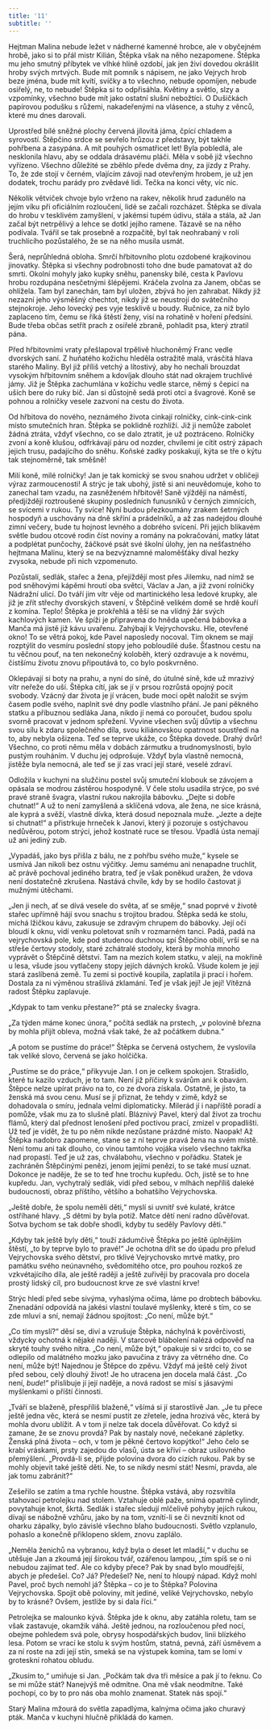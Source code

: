 ```yaml
---
title: '11'
subtitle: ''
---
```


Hejtman Malina nebude ležet v nádherné kamenné hrobce, ale v obyčejném hrobě, jako si to přál mistr Kilián, Štěpka však na něho nezapomene. Štěpka mu jeho smutný příbytek ve vlhké hlíně ozdobí, jak jen živí dovedou okrášlit hroby svých mrtvých. Bude mít pomník s nápisem, ne jako Vejrych hrob beze jména, bude mít kvítí, svíčky a to všechno, nebude opomíjen, nebude osiřelý, ne, to nebude! Štěpka si to odpřisáhla. Květiny a světlo, slzy a vzpomínky, všechno bude mít jako ostatní slušní nebožtíci. O Dušičkách papírovou podušku s růžemi, nakadeřenými na vlásence, a stuhy z věnců, které mu dnes darovali.

Uprostřed bílé sněžné plochy červená jílovitá jáma, čpící chladem a syrovostí. Štěpčino srdce se sevřelo hrůzou z představy, být takhle pohřbena a zasypána. A mít pouhých osmatřicet let! Byla pobledlá, ale nesklonila hlavu, aby se oddala drásavému pláči. Měla v sobě již všechno vyřízeno. Všechno důležité se zběhlo přede dvěma dny, za jízdy z Prahy. To, že zde stojí v černém, vlajícím závoji nad otevřeným hrobem, je už jen dodatek, trochu parády pro zvědavé lidi. Tečka na konci věty, víc nic.

Několik větviček chvoje bylo vrženo na rakev, několik hrud zadunělo na jejím víku při oficiálním rozloučení, lidé se začali rozcházet. Štěpka se dívala do hrobu v tesklivém zamyšlení, v jakémsi tupém údivu, stála a stála, až Jan začal být netrpělivý a lehce se dotkl jejího ramene. Tázavě se na něho podívala. Tvářil se tak prosebně a rozpačitě, byl tak neohrabaný v roli truchlícího pozůstalého, že se na něho musila usmát.

Šerá, neprůhledná obloha. Smrčí hřbitovního plotu ozdobené krajkovinou jinovatky. Štěpka si všechny podrobnosti toho dne bude pamatovat až do smrti. Okolní mohyly jako kupky sněhu, panensky bílé, cesta k Pavlovu hrobu rozdupána nesčetnými šlépějemi. Kráčela zvolna za Janem, občas se ohlížela. Tam byl zanechán, tam byl uložen, zbývá ho jen zahrabat. Nikdy již nezazní jeho výsměšný chechtot, nikdy již se neustrojí do svátečního stejnokroje. Jeho lovecký pes vyje tesklivě u boudy. Ručnice, za niž bylo zaplaceno tím, čemu se říká štěstí ženy, visí na rohatině v hoření předsíni. Bude třeba občas setřít prach z osiřelé zbraně, pohladit psa, který ztratil pána.

Před hřbitovními vraty přešlapoval trpělivě hluchoněmý Franc vedle dvorských saní. Z huňatého kožichu hleděla ostražitě malá, vrásčitá hlava starého Maliny. Byl již příliš vetchý a lítostivý, aby ho nechali brouzdat vysokým hřbitovním sněhem a kdovíjak dlouho stát nad okrajem truchlivé jámy. Již je Štěpka zachumlána v kožichu vedle starce, němý s čepicí na uších bere do ruky bič. Jan si důstojně sedá proti otci a švagrové. Koně se pohnou a rolničky vesele zazvoní na cestu do života.

Od hřbitova do nového, neznámého života cinkají rolničky, cink-cink-cink místo smutečních hran. Štěpka se poklidně rozhlíží. Již ji nemůže zabolet žádná ztráta, vždyť všechno, co se dalo ztratit, je už poztráceno. Rolničky zvoní a koně klušou, odfrkávají páru od nozder, chvílemi je cítit ostrý zápach jejich trusu, padajícího do sněhu. Koňské zadky poskakují, kýta se tře o kýtu tak stejnoměrně, tak směšně!

Milí koně, milé rolničky! Jan je tak komický se svou snahou udržet v obličeji výraz zarmoucenosti! A strýc je tak ubohý, jistě si ani neuvědomuje, koho to zanechal tam vzadu, na zasněženém hřbitově! Saně vjíždějí na náměstí, předjíždějí roztroušené skupiny posledních funusníků v černých zimnících, se svícemi v rukou. Ty svíce! Nyní budou přezkoumány zrakem šetrných hospodyň a uschovány na dně skříní a prádelníků, a až zas nadejdou dlouhé zimní večery, bude tu hojnost levného a dobrého svícení. Při jejich blikavém světle budou otcové rodin číst noviny a romány na pokračování, matky látat a podplétat punčochy, žáčkové psát své školní úlohy, jen na nešťastného hejtmana Malinu, který se na bezvýznamné maloměšťáky díval hezky zvysoka, nebude při nich vzpomenuto.

Pozůstalí, sedlák, stařec a žena, přejíždějí most přes Jilemku, nad nímž se pod sněhovými kápěmi hroutí oba světci, Václav a Jan, a již zvoní rolničky Nádražní ulicí. Do tváří jim vítr věje od martinického lesa ledové krupky, ale již je zřít střechy dvorských stavení, v Štěpčině velikém domě se hrdě kouří z komína. Teplo! Štěpka je prokřehlá a těší se na vlídný žár svých kachlových kamen. Ve špíži je připravena do hněda upečená bábovka a Manča má jistě již kávu uvařenu. Zahýbají k Vejrychovsku. Hle, otevřené okno! To se větrá pokoj, kde Pavel naposledy nocoval. Tím oknem se mají rozptýlit do vesmíru poslední stopy jeho pobloudilé duše. Šťastnou cestu na tu věčnou pouť, na ten nekonečný koloběh, který ozdravuje a k novému, čistšímu životu znovu připoutává to, co bylo poskvrněno.

Oklepávají si boty na prahu, a nyní do síně, do útulné síně, kde už mrazivý vítr neřeže do uší. Štěpka cítí, jak se jí v prsou rozrůstá opojný pocit svobody. Vzácný dar života je jí vrácen, bude moci opět naložit se svým časem podle svého, naplnit své dny podle vlastního přání. Je paní pěkného statku a příbuznou sedláka Jana, nikdo jí nemá co poroučet, budou spolu svorně pracovat v jednom spřežení. Vyvine všechen svůj důvtip a všechnu svou sílu k zdaru společného díla, svou kiliánovskou opatrnost soustředí na to, aby nebyla ošizena. Teď se teprve ukáže, co Štěpka dovede. Drahý dvůr! Všechno, co proti němu měla v dobách zármutku a trudnomyslnosti, bylo pustým rouháním. V duchu jej odprošuje. Vždyť byla vlastně nemocná, jistěže byla nemocná, ale teď se jí zas vrací její staré, veselé zdraví.

Odložila v kuchyni na služčinu postel svůj smuteční klobouk se závojem a opásala se modrou zástěrou hospodyně. V čele stolu usadila strýce, po své pravé straně švagra, vlastní rukou nakrojila bábovku. „Dejte si dobře chutnat!“ A už to není zamyšlená a sklíčená vdova, ale žena, ne sice krásná, ale kyprá a svěží, vlastně dívka, která dosud nepoznala muže. „Jezte a dejte si chutnat!“ a přistrkuje hrneček k Janovi, který ji pozoruje s ostýchavou nedůvěrou, potom strýci, jehož kostnaté ruce se třesou. Vpadlá ústa nemají už ani jediný zub.

„Vypadáš, jako bys přišla z bálu, ne z pohřbu svého muže,“ kysele se usmívá Jan nikoli bez ostnu výčitky. Jemu samému ani nenapadne truchlit, ač právě pochoval jediného bratra, teď je však poněkud uražen, že vdova není dostatečně zkrušena. Nastává chvíle, kdy by se hodilo častovat ji mužnými útěchami.

„Jen ji nech, ať se dívá vesele do světa, ať se směje,“ snad poprvé v životě stařec upřímně hájí svou snachu s trojitou bradou. Štěpka sedá ke stolu, míchá lžičkou kávu, zakusuje se zdravým chrupem do bábovky. Její oči bloudí k oknu, vidí venku poletovat sníh v rozmarném tanci. Padá, padá na vejrychovská pole, kde pod studenou duchnou spí Štěpčino obilí, vrší se na střeše čertovy stodoly, staré zchátralé stodoly, která by mohla mnoho vyprávět o Štěpčině dětství. Tam na mezích kolem statku, v aleji, na mokřině u lesa, všude jsou vytlačeny stopy jejích dávných kroků. Všude kolem je její stará zaslíbená země. Tu zemi si poctivě koupila, zaplatila ji prací i hořem. Dostala za ni výměnou strašlivá zklamání. Teď je však její! Je její! Vítězná radost Štěpku zaplavuje.

„Kdypak to tam venku přestane?“ ptá se znalecky švagra.

„Za týden máme konec února,“ počítá sedlák na prstech, „v polovině března by mohla přijít obleva, možná však také, že až počátkem dubna.“

„A potom se pustíme do práce!“ Štěpka se červená ostychem, že vyslovila tak veliké slovo, červená se jako holčička.

„Pustíme se do práce,“ přikyvuje Jan. I on je celkem spokojen. Strašidlo, které tu kazilo vzduch, je to tam. Není již příčiny k svárům ani k obavám. Štěpce nelze upírat právo na to, co ze dvora získala. Ostatně, je jisto, ta ženská má svou cenu. Musí se jí přiznat, že tehdy v zimě, když se dohadovala o smíru, jednala velmi diplomaticky. Milerád jí i napříště poradí a pomůže, však mu za to slušně platí. Bláznivý Pavel, který dal život za trochu flámů, který dal přednost lenošení před poctivou prací, zmizel v propadlišti. Už teď je vidět, že tu po něm nikde nezůstane prázdné místo. Naopak! Až Štěpka nadobro zapomene, stane se z ní teprve pravá žena na svém místě. Není tomu ani tak dlouho, co vinou tamtoho vojáka viselo všechno takřka nad propastí. Teď je už zas, chválabohu, všechno v pořádku. Statek je zachráněn Štěpčinými penězi, jenom jejími penězi, to se také musí uznat. Dokonce je naděje, že se to teď hne trochu kupředu. Och, jistě se to hne kupředu. Jan, vychytralý sedlák, vidí před sebou, v mlhách nepříliš daleké budoucnosti, obraz příštího, většího a bohatšího Vejrychovska.

„Ještě dobře, že spolu neměli děti,“ myslí si uvnitř své kulaté, krátce ostříhané hlavy. „S dětmi by byla potíž. Matce dětí není radno důvěřovat. Sotva bychom se tak dobře shodli, kdyby tu seděly Pavlovy děti.“

„Kdyby tak ještě byly děti,“ touží zádumčivě Štěpka po ještě úplnějším štěstí, „to by teprve bylo to pravé!“ Je ochotna dřít se do úpadu pro přelud Vejrychovska svého dětství, pro tklivé Vejrychovsko mrtvé matky, pro památku svého neúnavného, svědomitého otce, pro pouhou rozkoš ze vzkvétajícího díla, ale ještě raději a ještě zuřivěji by pracovala pro docela prostý lidský cíl, pro budoucnost krve ze své vlastní krve!

Strýc hledí před sebe sivýma, vyhaslýma očima, láme po drobtech bábovku. Znenadání odpovídá na jakési vlastní toulavé myšlenky, které s tím, co se zde mluví a sní, nemají žádnou spojitost: „Co není, může být.“

„Co tím myslí?“ děsí se, diví a vzrušuje Štěpka, náchylná k pověrčivosti, vždycky ochotná k nějaké naději. V starcově blábolení nalézá odpověď na skryté touhy svého nitra. „Co není, může být,“ opakuje si v srdci to, co se odlepilo od malátného mozku jako pavučina z trávy za větrného dne. Co není, může být! Najednou je Štěpce do zpěvu. Vždyť má ještě celý život před sebou, celý dlouhý život! Je ho utracena jen docela malá část. „Co není, _bude_!“ přislibuje jí její naděje, a nová radost se mísí s jásavými myšlenkami o příští činnosti.

„Tváří se blaženě, přespříliš blaženě,“ všímá si jí starostlivě Jan. „Je tu přece ještě jedna věc, která se nesmí pustit ze zřetele, jedna hrozivá věc, která by mohla dvoru ublížit. A v tom jí nelze tak docela důvěřovat. Co když si zamane, že se znovu provdá? Pak by nastaly nové, nečekané zápletky. Ženská plná života – och, v tom je pěkné čertovo kopýtko!“ Jeho čelo se krabí vráskami, prsty zajedou do vlasů, ústa se křiví – obraz usilovného přemýšlení. „Provdá-li se, přijde polovina dvora do cizích rukou. Pak by se mohly objevit také ještě děti. Ne, to se nikdy nesmí stát! Nesmí, pravda, ale jak tomu zabránit?“

Zešeřilo se zatím a tma rychle houstne. Štěpka vstává, aby rozsvítila stahovací petrolejku nad stolem. Vztahuje oblé paže, snímá opatrně cylindr, povytahuje knot, škrtá. Sedlák i stařec sledují mlčelivě pohyby jejích rukou, dívají se nábožně vzhůru, jako by na tom, vznítí-li se či nevznítí knot od oharku zápalky, bylo závislé všechno blaho budoucnosti. Světlo vzplanulo, pohaslo a konečně přiklopeno sklem, znovu zaplálo.

„Neměla ženichů na vybranou, když byla o deset let mladší,“ v duchu se utěšuje Jan a zkoumá její širokou tvář, ozářenou lampou, „tím spíš se o ni nebudou zajímat teď. Ale co kdyby přece? Pak by snad bylo moudřejší, abych je předešel. Co? Já? Předešel? Ne, není to hloupý nápad. Když mohl Pavel, proč bych nemohl já? Štěpka – co je to Štěpka? Polovina Vejrychovska. Spojit obě poloviny, mít jediné, veliké Vejrychovsko, nebylo by to krásné? Ovšem, jestliže by si dala říci.“

Petrolejka se malounko kývá. Štěpka jde k oknu, aby zatáhla roletu, tam se však zastavuje, okamžik váhá. Ještě jednou, na rozloučenou před nocí, obejme pohledem svá pole, obrysy hospodářských budov, linii blízkého lesa. Potom se vrací ke stolu k svým hostům, statná, pevná, září úsměvem a za ní roste na zdi její stín, smeká se na výstupek komína, tam se lomí v groteskní rohatou obludu.

„Zkusím to,“ umiňuje si Jan. „Počkám tak dva tři měsíce a pak jí to řeknu. Co se mi může stát? Nanejvýš mě odmítne. Ona mě však neodmítne. Také pochopí, co by to pro nás oba mohlo znamenat. Statek nás spojí.“

Starý Malina mžourá do světla zapadlýma, kalnýma očima jako churavý pták. Manča v kuchyni hlučně přikládá do kamen.
